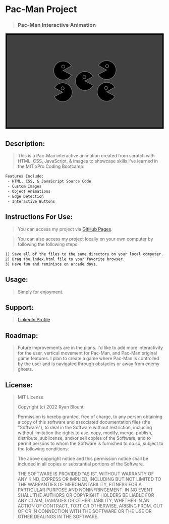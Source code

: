# Pac-Man Project
> ### Pac-Man Interactive Animation

![Pac-Man Project](Images/Pac-Man-Image.png "Pac-Man Project")
<!-- <img src="Images/Pac-Man-Image.png" alt="Pac-Man Project" width="1000" height="600"> -->

## Description:
> This is a Pac-Man interactive animation created from scratch with HTML, CSS, JavaScript, & images to showcase skills I've learned in the MIT xPro Coding Bootcamp.

    Features Include:  
     - HTML, CSS, & JavaScript Source Code  
     - Custom Images  
     - Object Animations  
     - Edge Detection  
     - Interactive Buttons  

## Instructions For Use:
> You can access my project via [GitHub Pages](https://ryanblount-2.github.io/pac-man-project/).  

> You can also access my project locally on your own computer by following the following steps:  

    1) Save all of the files to the same directory on your local computer.
    2) Drag the index.html file to your favorite browser.
    3) Have fun and reminisce on arcade days.

## Usage:
> Simply for enjoyment.

## Support:
> [LinkedIn Profile](https://linkedin.com/in/ryanblount2)  

## Roadmap:
> Future improvements are in the plans. I'd like to add more interactivity for the user, vertical movement for Pac-Man, and Pac-Man original game features. I plan to create a game where Pac-Man is controlled by the user and is navigated through obstacles or away from enemy ghosts.

## License:
> MIT License
>
> Copyright (c) 2022 Ryan Blount
>
> Permission is hereby granted, free of charge, to any person obtaining a copy
> of this software and associated documentation files (the "Software"), to deal
> in the Software without restriction, including without limitation the rights
> to use, copy, modify, merge, publish, distribute, sublicense, and/or sell
> copies of the Software, and to permit persons to whom the Software is
> furnished to do so, subject to the following conditions:
>
> The above copyright notice and this permission notice shall be included in all
> copies or substantial portions of the Software.
>
> THE SOFTWARE IS PROVIDED "AS IS", WITHOUT WARRANTY OF ANY KIND, EXPRESS OR
> IMPLIED, INCLUDING BUT NOT LIMITED TO THE WARRANTIES OF MERCHANTABILITY,
> FITNESS FOR A PARTICULAR PURPOSE AND NONINFRINGEMENT. IN NO EVENT SHALL THE
> AUTHORS OR COPYRIGHT HOLDERS BE LIABLE FOR ANY CLAIM, DAMAGES OR OTHER
> LIABILITY, WHETHER IN AN ACTION OF CONTRACT, TORT OR OTHERWISE, ARISING FROM,
> OUT OF OR IN CONNECTION WITH THE SOFTWARE OR THE USE OR OTHER DEALINGS IN THE
> SOFTWARE.
